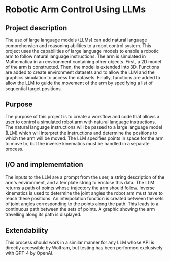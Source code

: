 # Robotic Arm Control Using LLMs

## Project description
The use of large language models (LLMs) can add natural language comprehension and reasoning abilities to a robot control system. This project uses the capabilities of large 
language models to enable a robotic arm to follow natural language instructions. The arm is simulated in Mathematica in an environment containing other objects. First, a 2D 
model of the arm is constructed. Then, the model is extended into 3D. Functions are added to create environment datasets and to allow the LLM and the graphics simulation to 
access the datasets. Finally, functions are added to allow the LLM to guide the movement of the arm by specifying a list of sequential target positions. 

## Purpose
The purpose of this project is to create a workflow and code that allows a user to control a simulated 
robot arm with natural language instructions. The natural language instructions will be passed to a 
large language model (LLM) which will interpret the instructions and determine the positions to which 
the arm will be moved. The LLM specifies points in space for the arm to move to, but the inverse 
kinematics must be handled in a separate process. 

## I/O and implememtation
The inputs to the LLM are a prompt from the user, a string description of the arm's environment, and a
template string to enclose this data. The LLM returns a path of points whose trajectory the arm should 
follow. Inverse kinematics is used to determine the joint angles the robot arm must have to reach these 
positions. An interpolation function is created between the sets of joint angles corresponding to the 
points along the path. This leads to a continuous path between the sets of points.  A graphic showing 
the arm travelling along its path is displayed. 

## Extendability
This process should work in a similar manner for any LLM whose API is directly accessible by Wolfram, 
but testing has been performed exclusively with GPT-4 by OpenAI.


